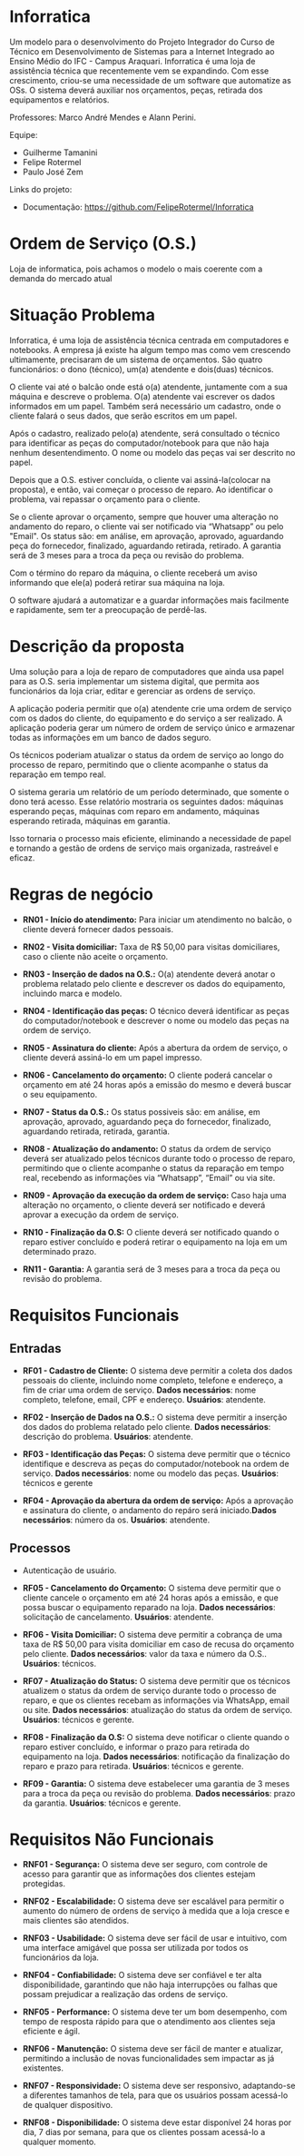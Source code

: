 # Inforratica
Um modelo para o desenvolvimento do Projeto Integrador do Curso de Técnico em Desenvolvimento de Sistemas para a Internet Integrado ao Ensino Médio do IFC - Campus Araquari.
Inforratica é uma loja de assistência técnica que recentemente vem se expandindo. Com esse crescimento, criou-se uma necessidade de um software que automatize as OSs. O sistema deverá auxiliar nos orçamentos, peças, retirada dos equipamentos e relatórios.

Professores: Marco André Mendes e Alann Perini.

Equipe: 

* Guilherme Tamanini
* Felipe Rotermel
* Paulo José Zem

Links do projeto:

* Documentação: https://github.com/FelipeRotermel/Inforratica

# Ordem de Serviço (O.S.)

Loja de informatica, pois achamos o modelo o mais coerente com a demanda do mercado atual

# Situação Problema

Inforratica, é uma loja de assistência técnica centrada em computadores e notebooks. A empresa já existe ha algum tempo mas como vem crescendo ultimamente, precisaram de um sistema de orçamentos. São quatro funcionários: o dono (técnico), um(a) atendente e dois(duas) técnicos.

O cliente vai até o balcão onde está o(a) atendente, juntamente com a sua máquina e descreve o problema. O(a) atendente vai escrever os dados informados em um papel. Também será necessário um cadastro, onde o cliente falará o seus dados, que serão escritos em um papel.

Após o cadastro, realizado pelo(a) atendente, será consultado o técnico para identificar as peças do computador/notebook para que não haja nenhum desentendimento. O nome ou modelo das peças vai ser descrito no papel.

Depois que a O.S. estiver concluída, o cliente vai assiná-la(colocar na proposta), e então, vai começar o processo de reparo. Ao identificar o problema, vai repassar o orçamento para o cliente. 

Se o cliente aprovar o orçamento, sempre que houver uma alteração no andamento do reparo, o cliente vai ser notificado via “Whatsapp” ou pelo "Email". Os status são: em análise, em aprovação, aprovado, aguardando peça do fornecedor, finalizado, aguardando retirada, retirado. A garantia será de 3 meses para a troca da peça ou revisão do problema.
	
Com o término do reparo da máquina, o cliente receberá um aviso informando que ele(a) poderá retirar sua máquina na loja.

O software ajudará a automatizar e a guardar informações mais facilmente e rapidamente, sem ter a preocupação de perdê-las.

# Descrição da proposta

Uma solução para a loja de reparo de computadores que ainda usa papel para as O.S. seria implementar um sistema digital, que permita aos funcionários da loja criar, editar e gerenciar as ordens de serviço.

A aplicação poderia permitir que o(a) atendente crie uma ordem de serviço com os dados do cliente, do equipamento e do serviço a ser realizado. A aplicação poderia gerar um número de ordem de serviço único e armazenar todas as informações em um banco de dados seguro.

Os técnicos poderiam atualizar o status da ordem de serviço ao longo do processo de reparo, permitindo que o cliente acompanhe o status da reparação em tempo real.

O sistema geraria um relatório de um período determinado, que somente o dono terá acesso. Esse relatório mostraria os seguintes dados: máquinas esperando peças, máquinas com reparo em andamento, máquinas esperando retirada, máquinas em garantia.

Isso tornaria o processo mais eficiente, eliminando a necessidade de papel e tornando a gestão de ordens de serviço mais organizada, rastreável e eficaz.

# Regras de negócio

* **RN01 - Início do atendimento:** Para iniciar um atendimento no balcão, o cliente deverá fornecer dados pessoais.

* **RN02 - Visita domiciliar:** Taxa de R$ 50,00 para visitas domiciliares, caso o cliente não aceite o orçamento.

* **RN03 - Inserção de dados na O.S.:** O(a) atendente deverá anotar o problema relatado pelo cliente e descrever os dados do equipamento, incluindo marca e modelo.

* **RN04 - Identificação das peças:** O técnico deverá identificar as peças do computador/notebook e descrever o nome ou modelo das peças na ordem de serviço.

* **RN05 - Assinatura do cliente:** Após a abertura da ordem de serviço, o cliente deverá assiná-lo em um papel impresso.

* **RN06 - Cancelamento do orçamento:** O cliente poderá cancelar o orçamento em até 24 horas após a emissão do mesmo e deverá buscar o seu equipamento.

* **RN07 - Status da O.S.:** Os status possiveis são: em análise, em aprovação, aprovado, aguardando peça do fornecedor, finalizado, aguardando retirada, retirada, garantia.

* **RN08 - Atualização do andamento:** O status da ordem de serviço deverá ser atualizado pelos técnicos durante todo o processo de reparo, permitindo que o cliente acompanhe o status da reparação em tempo real, recebendo as informações via “Whatsapp”, “Email” ou via site.

* **RN09 - Aprovação da execução da ordem de serviço:** 
Caso haja uma alteração no orçamento, o cliente deverá ser notificado e deverá aprovar a execução da ordem de serviço.

* **RN10 - Finalização da O.S:** O cliente deverá ser notificado quando o reparo estiver concluído e poderá retirar o equipamento na loja em um determinado prazo.

* **RN11 - Garantia:** A garantia será de 3 meses para a troca da peça ou revisão do problema.

# Requisitos Funcionais

## Entradas

* **RF01 - Cadastro de Cliente:** O sistema deve permitir a coleta dos dados pessoais do cliente, incluindo nome completo, telefone e endereço, a fim de criar uma ordem de serviço. **Dados necessários**: nome completo, telefone, email, CPF e endereço. **Usuários**: atendente.

* **RF02 - Inserção de Dados na O.S.:** O sistema deve permitir a inserção dos dados do problema relatado pelo cliente. **Dados necessários**: descrição do problema. **Usuários**: atendente.

* **RF03 - Identificação das Peças:** O sistema deve permitir que o técnico identifique e descreva as peças do computador/notebook na ordem de serviço. **Dados necessários**: nome ou modelo das peças. **Usuários**: técnicos e gerente

* **RF04 - Aprovação da abertura da ordem de serviço:**
Após a aprovação e assinatura do cliente, o andamento do repáro será iniciado.**Dados necessários**: número da os. **Usuários**: atendente.

## Processos

* Autenticação de usuário.

* **RF05 - Cancelamento do Orçamento:** O sistema deve permitir que o cliente cancele o orçamento em até 24 horas após a emissão, e que possa buscar o equipamento reparado na loja. **Dados necessários**: solicitação de cancelamento. **Usuários**: atendente.

* **RF06 - Visita Domiciliar:** O sistema deve permitir a cobrança de uma taxa de R$ 50,00 para visita domiciliar em caso de recusa do orçamento pelo cliente. **Dados necessários**: valor da taxa e número da O.S.. **Usuários**: técnicos.

* **RF07 - Atualização do Status:** O sistema deve permitir que os técnicos atualizem o status da ordem de serviço durante todo o processo de reparo, e que os clientes recebam as informações via WhatsApp, email ou site. **Dados necessários**: atualização do status da ordem de serviço. **Usuários**: técnicos e gerente.

* **RF08 - Finalização da O.S:** O sistema deve notificar o cliente quando o reparo estiver concluído, e informar o prazo para retirada do equipamento na loja. **Dados necessários**: notificação da finalização do reparo e prazo para retirada. **Usuários**: técnicos e gerente.

* **RF09 - Garantia:** O sistema deve estabelecer uma garantia de 3 meses para a troca da peça ou revisão do problema. **Dados necessários**: prazo da garantia. **Usuários**: técnicos e gerente.

# Requisitos Não Funcionais

* **RNF01 - Segurança:** O sistema deve ser seguro, com controle de acesso para garantir que as informações dos clientes estejam protegidas.

* **RNF02 - Escalabilidade:** O sistema deve ser escalável para permitir o aumento do número de ordens de serviço à medida que a loja cresce e mais clientes são atendidos.

* **RNF03 - Usabilidade:** O sistema deve ser fácil de usar e intuitivo, com uma interface amigável que possa ser utilizada por todos os funcionários da loja.

* **RNF04 - Confiabilidade:** O sistema deve ser confiável e ter alta disponibilidade, garantindo que não haja interrupções ou falhas que possam prejudicar a realização das ordens de serviço.

* **RNF05 - Performance:** O sistema deve ter um bom desempenho, com tempo de resposta rápido para que o atendimento aos clientes seja eficiente e ágil.

* **RNF06 - Manutenção:** O sistema deve ser fácil de manter e atualizar, permitindo a inclusão de novas funcionalidades sem impactar as já existentes.

* **RNF07 - Responsividade:** O sistema deve ser responsivo, adaptando-se a diferentes tamanhos de tela, para que os usuários possam acessá-lo de qualquer dispositivo.

* **RNF08 - Disponibilidade:** O sistema deve estar disponível 24 horas por dia, 7 dias por semana, para que os clientes possam acessá-lo a qualquer momento.
